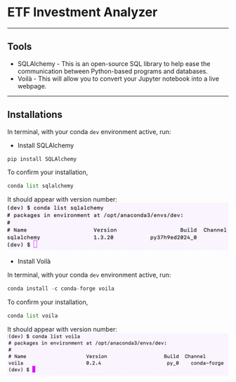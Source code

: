 # ETF Investment Analyzer
---
## Tools

* SQLAlchemy - This is an open-source SQL library to help ease the communication between Python-based programs and databases.
* Voilà - This will allow you to convert your Jupyter notebook into a live webpage.

---
## Installations

In terminal, with your conda `dev` environment active, run:

* Install SQLAlchemy

```python
pip install SQLAlchemy
```

To confirm your installation,
```python
conda list sqlalchemy
```
It should appear with version number:
![sqlalchemy confirmation](images/sqlalchemyconfirm.jpg)

* Install Voilà

In terminal, with your conda `dev`  environment active, run:

```python
conda install -c conda-forge voila
```

To confirm your installation,
``` python
conda list voila
```
It should appear with version number:
![voila confirmation](images/voilaconfirm.jpg)